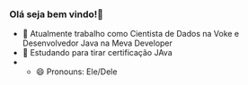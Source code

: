 ### Olá seja bem vindo!👋



- 🔭 Atualmente trabalho como Cientista de Dados na Voke e Desenvolvedor Java na Meva Developer
- 🌱 Estudando para tirar certificação JAva
- - 😄 Pronouns: Ele/Dele



